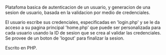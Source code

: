 Platafoma basica de autenticacion de un usuario, y generacion de
una sesion de usuario, basada en la validacion por medio de credenciales.

El usuario escribe sus credenciales, especificadas en 'login.php' y se le
da acceso a su pagina principal 'home.php' que puede ser personalizada
para cada usuario usando la ID de sesion que se crea al validar las credenciales.
Se provee de un boton de 'logout' para finalizar la sesion.

Escrito en PHP.

